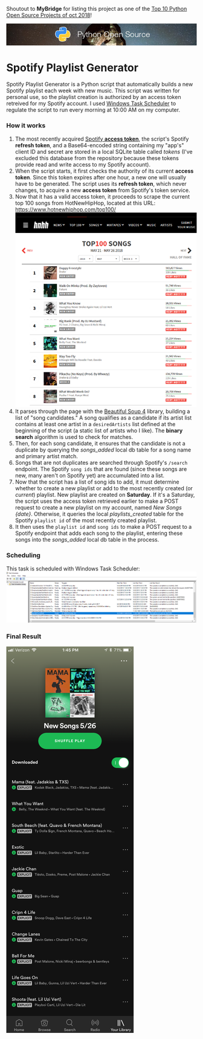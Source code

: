 Shoutout to __MyBridge__ for listing this project as one of the [Top 10 Python Open Source Projects of oct 2018](https://medium.mybridge.co/python-open-source-of-the-month-v-oct-2018-5396a661b110)!

![Python Open Source](img/mybridge.png "MyBridge Open Source Rankings")

# Spotify Playlist Generator

Spotify Playlist Generator is a Python script that automatically builds a new Spotify playlist each week with new music.  This script was written for personal use, so the playlist creation is authorized by an access token retreived for my Spotify account.  I used [Windows Task Scheduler](https://en.wikipedia.org/wiki/Windows_Task_Scheduler) to regulate the script to run every morning at 10:00 AM on my computer.

### How it works
1. The most recently acquired [Spotify __access token__](https://beta.developer.spotify.com/documentation/general/guides/authorization-guide/), the script's Spotify __refresh token__, and a Base64-encoded string containing my "app's" client ID and secret are stored in a local SQLite table called *tokens* (I've excluded this database from the repository because these tokens provide read and write access to my Spotify account).
2. When the script starts, it first checks the authority of its current __access token__.  Since this token expires after one hour, a new one will usually have to be generated.  The script uses its __refresh token__, which never changes, to acquire a new __access token__ from Spotify's token service.
3. Now that it has a valid access token, it proceeds to scrape the current top 100 songs from HotNewHipHop, located at this URL: https://www.hotnewhiphop.com/top100/
![Top 100 list](img/top100.png "Top 100 on hotnewhiphop.com")
4. It parses through the page with the [Beautiful Soup 4](https://www.crummy.com/software/BeautifulSoup/bs4/doc/) library, building a list of "song candidates."  A song qualifies as a candidate if its artist list contains at least one artist in a `desiredArtists` list defined at the beginning of the script (a static list of artists who I like). The __binary search__ algorithm is used to check for matches.
5. Then, for each song candidate, it ensures that the candidate is not a duplicate by querying the *songs_added* local db table for a song name and primary artist match.
6. Songs that are not duplicates are searched through Spotify's `/search` endpoint.  The Spotify `song ids` that are found (since these songs are new, many aren't on Spotify yet) are accumulated into a list.
7. Now that the script has a list of song ids to add, it must determine whether to create a new playlist or add to the most recently created (or *current*) playlist.  New playlist are created on __Saturday__.  If it's a Saturday, the script uses the access token retrieved earlier to make a POST request to create a new playlist on my account, named *New Songs {date}*.  Otherwise, it queries the local *playlists_created* table for the Spotify `playlist id` of the most recently created playlist.
8. It then uses the `playlist id` and `song ids` to make a POST request to a Spotify endpoint that adds each song to the playlist, entering these songs into the *songs_added* local db table in the process.

### Scheduling
This task is scheduled with Windows Task Scheduler:
![Spotify Task in Scheduler](img/task-scheduler.png "Spotify Task in Scheduler")

### Final Result
![Generated Spotify Playlist](img/spotify-playlist.png "Generated Spotify Playlist")
